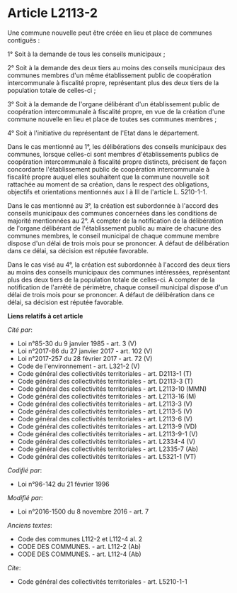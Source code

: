 # Article L2113-2

Une commune nouvelle peut être créée en lieu et place de communes contiguës : 

1° Soit à la demande de tous les conseils municipaux ; 

2° Soit à la demande des deux tiers au moins des conseils municipaux des communes membres d'un même établissement public de
coopération intercommunale à fiscalité propre, représentant plus des deux tiers de la population totale de celles-ci ; 

3° Soit à la demande de l'organe délibérant d'un établissement public de coopération intercommunale à fiscalité propre, en
vue de la création d'une commune nouvelle en lieu et place de toutes ses communes membres ; 

4° Soit à l'initiative du représentant de l'Etat dans le département. 

Dans le cas mentionné au 1°, les délibérations des conseils municipaux des communes, lorsque celles-ci sont membres
d'établissements publics de coopération intercommunale à fiscalité propre distincts, précisent de façon concordante
l'établissement public de coopération intercommunale à fiscalité propre auquel elles souhaitent que la commune nouvelle soit
rattachée au moment de sa création, dans le respect des obligations, objectifs et orientations mentionnés aux I à III de
l'article L. 5210-1-1. 

Dans le cas mentionné au 3°, la création est subordonnée à l'accord des conseils municipaux des communes concernées dans les
conditions de majorité mentionnées au 2°. A compter de la notification de la délibération de l'organe délibérant de
l'établissement public au maire de chacune des communes membres, le conseil municipal de chaque commune membre dispose d'un
délai de trois mois pour se prononcer. A défaut de délibération dans ce délai, sa décision est réputée favorable. 

Dans le cas visé au 4°, la création est subordonnée à l'accord des deux tiers au moins des conseils municipaux des communes
intéressées, représentant plus des deux tiers de la population totale de celles-ci. A compter de la notification de l'arrêté
de périmètre, chaque conseil municipal dispose d'un délai de trois mois pour se prononcer. A défaut de délibération dans ce
délai, sa décision est réputée favorable.

**Liens relatifs à cet article**

_Cité par_:

  - Loi n°85-30 du 9 janvier 1985 - art. 3 (V)
  - Loi n°2017-86 du 27 janvier 2017 - art. 102 (V)
  - Loi n°2017-257 du 28 février 2017 - art. 72 (V)
  - Code de l'environnement - art. L321-2 (V)
  - Code général des collectivités territoriales - art. D2113-1 (T)
  - Code général des collectivités territoriales - art. D2113-3 (T)
  - Code général des collectivités territoriales - art. L2113-10 (MMN)
  - Code général des collectivités territoriales - art. L2113-16 (M)
  - Code général des collectivités territoriales - art. L2113-3 (V)
  - Code général des collectivités territoriales - art. L2113-5 (V)
  - Code général des collectivités territoriales - art. L2113-6 (V)
  - Code général des collectivités territoriales - art. L2113-9 (VD)
  - Code général des collectivités territoriales - art. L2113-9-1 (V)
  - Code général des collectivités territoriales - art. L2334-4 (V)
  - Code général des collectivités territoriales - art. L2335-7 (Ab)
  - Code général des collectivités territoriales - art. L5321-1 (VT)

_Codifié par_:

  - Loi n°96-142 du 21 février 1996

_Modifié par_:

  - Loi n°2016-1500 du 8 novembre 2016 - art. 7

_Anciens textes_:

  - Code des communes L112-2 et L112-4 al. 2
  - CODE DES COMMUNES. - art. L112-2 (Ab)
  - CODE DES COMMUNES. - art. L112-4 (Ab)

_Cite_:

  - Code général des collectivités territoriales - art. L5210-1-1
